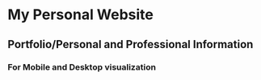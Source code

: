 # My Personal Website

## Portfolio/Personal and Professional Information

### For Mobile and Desktop visualization
